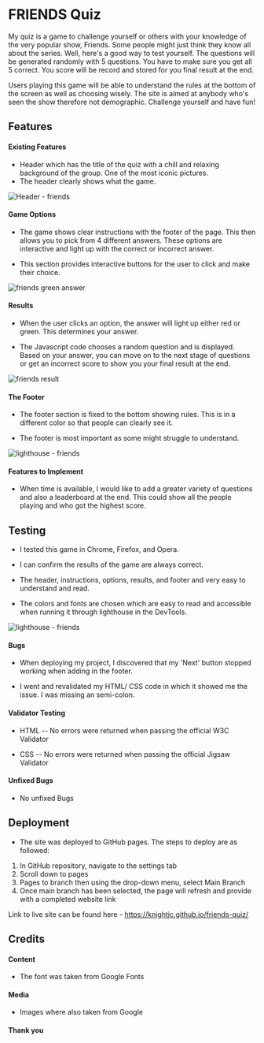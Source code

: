 
# FRIENDS Quiz

My quiz is a game to challenge yourself or others with your knowledge of the very popular show, Friends. Some people might just think they know all about the series. Well, here's a good way to test yourself. The questions will be generated randomly with 5 questions. You have to make sure you get all 5 correct. You score will be record and stored for you final result at the end. 

Users playing this game will be able to understand the rules at the bottom of the screen as well as choosing wisely. The site is aimed at anybody who's seen the show therefore not demographic. Challenge yourself and have fun! 




## Features
#### Existing Features

- Header which has the title of the quiz with a chill and relaxing background of the group. One of the most iconic pictures. 
- The header clearly shows what the game.

![Header - friends](https://github.com/KnightJC/friends-quiz/assets/123365090/a1bb22b2-58af-4e9e-bd30-14bade6cfa26)


#### Game Options

- The game shows clear instructions with the footer of the page. This then allows you to pick from 4 different answers. These options are interactive and light up with the correct or incorrect answer.

- This section provides interactive buttons for the user to click and make their choice.

![friends green answer](https://github.com/KnightJC/friends-quiz/assets/123365090/cb4a8db3-16ba-40fa-9475-f9a4bce5e7a2)


#### Results

- When the user clicks an option, the answer will light up either red or green. This determines your answer.

- The Javascript code chooses a random question and is displayed. Based on your answer, you can move on to the next stage of questions or get an incorrect score to show you your final result at the end.

![friends result](https://github.com/KnightJC/friends-quiz/assets/123365090/36e8d47a-a860-4e51-8b1c-44b41a37d922)



#### The Footer

- The footer section is fixed to the bottom showing rules. This is in a different color so that people can clearly see it. 

- The footer is most important as some might  struggle to understand.

![lighthouse - friends](https://github.com/KnightJC/friends-quiz/assets/123365090/91deaf93-d1ea-479d-9646-6ac6ae30de53)


#### Features to Implement

- When time is available, I would like to add a greater variety of questions and also a leaderboard at the end. This could show all the people playing and who got the highest score.

## Testing 

- I tested this game in Chrome, Firefox, and Opera.

- I can confirm the results of the game are always correct.

- The header, instructions, options, results, and footer and very easy to understand and read. 

- The colors and fonts are chosen which are easy to read and accessible when running it through lighthouse in the DevTools.

![lighthouse - friends](https://github.com/KnightJC/friends-quiz/assets/123365090/89d448cc-0dea-48e2-9003-886493399afe)


#### Bugs

- When deploying my project, I discovered that my 'Next' button stopped working when adding in the footer. 

- I went and revalidated my HTML/ CSS code in which it showed me the issue. I was missing an semi-colon.

#### Validator Testing

- HTML
    -- No errors were returned when passing the official W3C Validator

- CSS
    -- No errors were returned when passing the official Jigsaw Validator

#### Unfixed Bugs

- No unfixed Bugs

## Deployment

- The site was deployed to GitHub pages. The steps to deploy are as followed:
1. In GitHub repository, navigate to the settings tab
2. Scroll down to pages
3. Pages to branch then using the drop-down menu, select Main Branch
4. Once main branch has been selected, the page will refresh and provide with a completed website link

Link to live site can be found here - https://knightjc.github.io/friends-quiz/

## Credits 

#### Content 

- The font was taken from Google Fonts

#### Media

- Images where also taken from Google

#### Thank you





